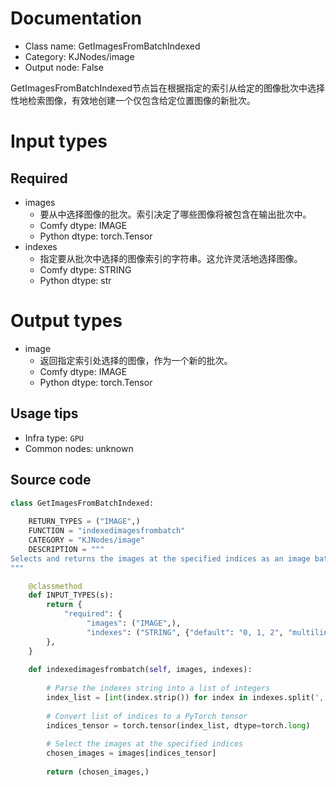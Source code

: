 
# Documentation
- Class name: GetImagesFromBatchIndexed
- Category: KJNodes/image
- Output node: False

GetImagesFromBatchIndexed节点旨在根据指定的索引从给定的图像批次中选择性地检索图像，有效地创建一个仅包含给定位置图像的新批次。

# Input types
## Required
- images
    - 要从中选择图像的批次。索引决定了哪些图像将被包含在输出批次中。
    - Comfy dtype: IMAGE
    - Python dtype: torch.Tensor
- indexes
    - 指定要从批次中选择的图像索引的字符串。这允许灵活地选择图像。
    - Comfy dtype: STRING
    - Python dtype: str

# Output types
- image
    - 返回指定索引处选择的图像，作为一个新的批次。
    - Comfy dtype: IMAGE
    - Python dtype: torch.Tensor


## Usage tips
- Infra type: `GPU`
- Common nodes: unknown


## Source code
```python
class GetImagesFromBatchIndexed:
    
    RETURN_TYPES = ("IMAGE",)
    FUNCTION = "indexedimagesfrombatch"
    CATEGORY = "KJNodes/image"
    DESCRIPTION = """
Selects and returns the images at the specified indices as an image batch.
"""

    @classmethod
    def INPUT_TYPES(s):
        return {
            "required": {
                 "images": ("IMAGE",),
                 "indexes": ("STRING", {"default": "0, 1, 2", "multiline": True}),
        },
    } 
    
    def indexedimagesfrombatch(self, images, indexes):
        
        # Parse the indexes string into a list of integers
        index_list = [int(index.strip()) for index in indexes.split(',')]
        
        # Convert list of indices to a PyTorch tensor
        indices_tensor = torch.tensor(index_list, dtype=torch.long)
        
        # Select the images at the specified indices
        chosen_images = images[indices_tensor]
        
        return (chosen_images,)

```
